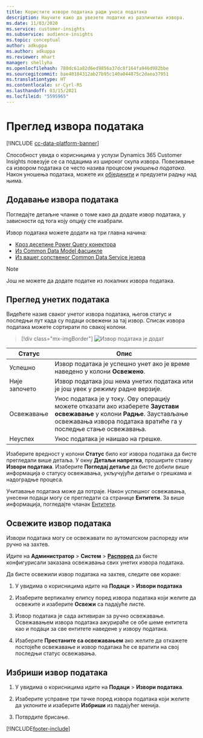 ```yaml
---
title: Користите изворе података ради уноса података
description: Научите како да увезете податке из различитих извора.
ms.date: 11/03/2020
ms.service: customer-insights
ms.subservice: audience-insights
ms.topic: conceptual
author: adkuppa
ms.author: adkuppa
ms.reviewer: mhart
manager: shellyha
ms.openlocfilehash: 780dc61a82d6ed9856a37dc8f164fa946d982bbe
ms.sourcegitcommit: bae40184312ab27b95c140a044875c2daea37951
ms.translationtype: HT
ms.contentlocale: sr-Cyrl-RS
ms.lasthandoff: 03/15/2021
ms.locfileid: "5595965"
---
```

# <a name="data-sources-overview"></a>Преглед извора података

[!INCLUDE [cc-data-platform-banner](../includes/cc-data-platform-banner.md)]

Способност увида о корисницима у услузи Dynamics 365 Customer Insights повезује се са подацима из широког скупа извора. Повезивање са извором података се често назива процесом *уношења података*. Након уношења података, можете их [објединити](data-unification.md) и предузети радњу над њима.

## <a name="add-a-data-source"></a>Додавање извора података

Погледајте детаљне чланке о томе како да додате извор података, у зависности од тога коју опцију сте изабрали.

Извор података можете додати на три главна начина:

- [Кроз десетине Power Query конектора](connect-power-query.md)
- [Из Common Data Model фасцикле](connect-common-data-model.md)
- [Из вашег сопственог Common Data Service језера](connect-common-data-service-lake.md)

> [!NOTE]
> Још не можете да додате податке из локалних извора података.

## <a name="review-ingested-data"></a>Преглед унетих података

Видећете назив сваког унетог извора података, његов статус и последњи пут када су подаци освежени за тај извор. Списак извора података можете сортирати по свакој колони.

> [!div class="mx-imgBorder"]
> ![Извор података је додат](media/configure-data-datasource-added.png "Извор података је додат")

|Статус  |Опис  |
|---------|---------|
|Успешно   |Извор података је успешно унет ако је време наведено у колони **Освежено**.
|Није започето   |Извор података још нема унетих података или је још увек у режиму радне верзије.         |
|Освежавање    |Унос података је у току. Ову операцију можете отказати ако изаберете **Заустави освежавање** у колони **Радње**. Заустављање освежавања извора података вратиће га у последње стање освежавања.       |
|Неуспех     |Унос података је наишао на грешке.         |

Изаберите вредност у колони **Статус** било ког извора података да бисте прегледали више детаља. У окну **Детаљи напретка**, проширите ставку **Извори података**. Изаберите **Погледај детаље** да бисте добили више информација о статусу освежавања, укључујући детаље о грешкама и надоградње процеса.

Учитавање података може да потраје. Након успешног освежавања, унесени подаци могу се прегледати са странице **Ентитети**. За више информација, погледајте чланак [Ентитети](entities.md).

## <a name="refresh-a-data-source"></a>Освежите извор података

Извори података могу се освежавати по аутоматском распореду или ручно на захтев. 

Идите на **Администратор** > **Систем** > [**Распоред**](system.md#schedule-tab) да бисте конфигурисали заказана освежавања свих унетих извора података.

Да бисте освежили извор података на захтев, следите ове кораке:

1. У увидима о корисницима идите на **Подаци** > **Извори података**

2. Изаберите вертикалну елипсу поред извора података који желите да освежите и изаберите **Освежи** са падајуће листе.

3. Извор података је сада активиран за ручно освежавање. Освежавањем извора података ажурираће се обе шеме ентитета као и подаци за све ентитете наведене у извору података.

4. Изаберите **Престаните са освежавањем** ако желите да откажете постојеће освежавање и извор података ће се вратити на свој последњи статус освежавања.

## <a name="delete-a-data-source"></a>Избриши извор података

1. У увидима о корисницима идите на **Подаци** > **Извори података**.

2. Изаберите усправне три тачке поред извора података који желите да уклоните и изаберите **Избриши** из падајућег менија.

3. Потврдите брисање.


[!INCLUDE[footer-include](../includes/footer-banner.md)]